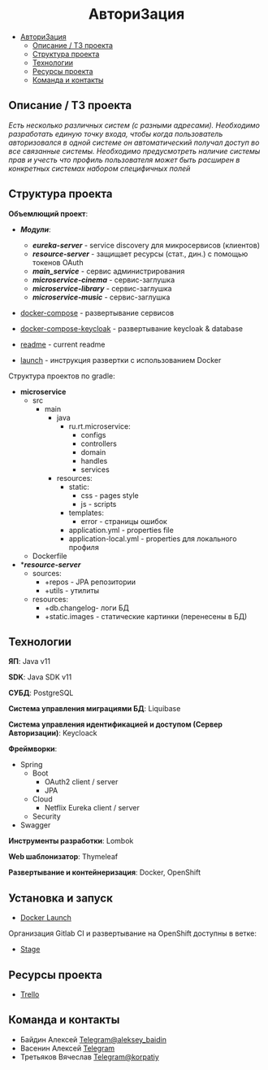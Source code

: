 # <h1 align="center">Автори3ация</h1>

- [Автори3ация](#автори3ация-1)
    - [Описание / ТЗ проекта](#описание-/-ТЗ-проекта)
    - [Структура проекта](#структура-проекта)
    - [Технологии](#технологии)
    - [Ресурсы проекта](#ресурсы-проекта)
    - [Команда и контакты](#команда-и-контакты)

## Описание / ТЗ проекта

_Есть несколько различных систем (с разными адресами). Необходимо разработать единую точку входа, чтобы когда
пользователь авторизовался в одной системе он автоматический получал доступ во все связанные системы. Необходимо
предусмотреть наличие системы прав и учесть что профиль пользователя может быть расширен в конкретных системах набором
специфичных полей_

## Структура проекта

**Объемлющий проект**:

- ***Модули***:

    - ***eureka-server*** - service discovery для микросервисов (клиентов)
    - ***resource-server*** - защищает ресурсы (стат., дин.) с помощью токенов OAuth
    - ***main_service*** - сервис администрирования
    - ***microservice-cinema*** - сервис-заглушка
    - ***microservice-library*** - сервис-заглушка
    - ***microservice-music*** - сервис-заглушка

- [docker-compose](docker-compose.yml) - развертывание сервисов
- [docker-compose-keycloak](docker-compose-keycloak.yml) - развертывание keycloak & database
- [readme](README.md) - current readme
- [launch](LAUNCH.md) - инструкция развертки с использованием Docker

Структура проектов по gradle:

- **microservice**
    - src
        - main
            - java
                - ru.rt.microservice:
                    - configs
                    - controllers
                    - domain
                    - handles
                    - services
            - resources:
                - static:
                    - css - pages style
                    - js - scripts
                - templates:
                    - error - страницы ошибок
                - application.yml - properties file
                - application-local.yml - properties для локального профиля
    - Dockerfile
- ****resource-server***
    - sources:
        - +repos - JPA репозитории
        - +utils - утилиты
    - resources:
        - +db.changelog- логи БД
        - +static.images - статические картинки (перенесены в БД)

## Технологии

**ЯП**: Java v11

**SDK**: Java SDK v11

**СУБД**: PostgreSQL

**Система управления миграциями БД**: Liquibase

**Система управления идентификацией и доступом (Сервер Авторизации)**: Keycloack

**Фреймворки**:

- Spring
    - Boot
        - OAuth2 client / server
        - JPA
    - Cloud
        - Netflix Eureka client / server
    - Security
- Swagger

**Инструменты разработки**: Lombok

**Web шаблонизатор**: Thymeleaf

**Развертывание и контейнеризация**: Docker, OpenShift

## Установка и запуск

- [Docker Launch](LAUNCH.md)

Организация Gitlab CI и развертывание на OpenShift доступны в ветке:

- [Stage](https://git.digital.rt.ru/java_school/auth3/ru.project.sso/-/tree/stage)

## Ресурсы проекта

- [Trello](https://trello.com/b/JrZkSplq/authboard)

## Команда и контакты

- Байдин Алексей [Telegram@aleksey_baidin](https://t.me/aleksey_baidin)
- Васенин Алексей [Telegram]()
- Третьяков Вячеслав [Telegram@korpatiy](https://t.me/korpatiy)

